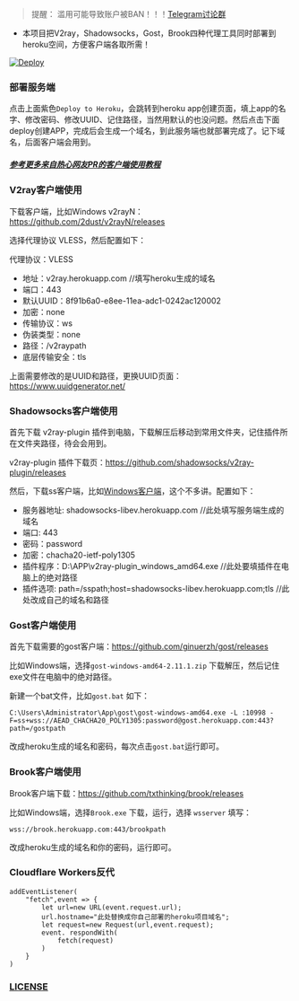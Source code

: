 > 提醒： 滥用可能导致账户被BAN！！！[Telegram讨论群](https://t.me/starts_sh_group)

* 本项目把V2ray，Shadowsocks，Gost，Brook四种代理工具同时部署到heroku空间，方便客户端各取所需！

[![Deploy](https://www.herokucdn.com/deploy/button.png)](https://dashboard.heroku.com/new?template=https://github.com/mixool/heroku)

### 部署服务端

点击上面紫色`Deploy to Heroku`，会跳转到heroku app创建页面，填上app的名字、修改密码、修改UUID、记住路径，当然用默认的也没问题。然后点击下面deploy创建APP，完成后会生成一个域名，到此服务端也就部署完成了。记下域名，后面客户端会用到。

##### [参考更多来自热心网友PR的客户端使用教程](https://github.com/mixool/heroku/tree/master/tutorial)

### V2ray客户端使用

下载客户端，比如Windows v2rayN：https://github.com/2dust/v2rayN/releases

选择代理协议 VLESS，然后配置如下：

代理协议：VLESS

* 地址：v2ray.herokuapp.com  //填写heroku生成的域名
* 端口：443
* 默认UUID：8f91b6a0-e8ee-11ea-adc1-0242ac120002
* 加密：none
* 传输协议：ws
* 伪装类型：none
* 路径：/v2raypath
* 底层传输安全：tls

上面需要修改的是UUID和路径，更换UUID页面：https://www.uuidgenerator.net/

### Shadowsocks客户端使用

首先下载 v2ray-plugin 插件到电脑，下载解压后移动到常用文件夹，记住插件所在文件夹路径，待会会用到。

v2ray-plugin 插件下载页：https://github.com/shadowsocks/v2ray-plugin/releases

然后，下载ss客户端，比如[Windows客户端](https://github.com/shadowsocks/shadowsocks-windows/releases/)，这个不多讲。配置如下：

* 服务器地址: shadowsocks-libev.herokuapp.com  //此处填写服务端生成的域名
* 端口: 443
* 密码：password
* 加密：chacha20-ietf-poly1305
* 插件程序：D:\APP\v2ray-plugin_windows_amd64.exe  //此处要填插件在电脑上的绝对路径
* 插件选项: path=/sspath;host=shadowsocks-libev.herokuapp.com;tls //此处改成自己的域名和路径

### Gost客户端使用

首先下载需要的gost客户端：https://github.com/ginuerzh/gost/releases

比如Windows端，选择`gost-windows-amd64-2.11.1.zip` 下载解压，然后记住exe文件在电脑中的绝对路径。

新建一个bat文件，比如`gost.bat` 如下：

`C:\Users\Administrator\App\gost\gost-windows-amd64.exe -L :10998 -F=ss+wss://AEAD_CHACHA20_POLY1305:password@gost.herokuapp.com:443?path=/gostpath`

改成heroku生成的域名和密码，每次点击`gost.bat`运行即可。

### Brook客户端使用

Brook客户端下载：https://github.com/txthinking/brook/releases

比如Windows端，选择`Brook.exe` 下载，运行，选择 `wsserver` 填写：

`wss://brook.herokuapp.com:443/brookpath`

改成heroku生成的域名和你的密码，运行即可。

### Cloudflare Workers反代
```
addEventListener(
    "fetch",event => {
        let url=new URL(event.request.url);
        url.hostname="此处替换成你自己部署的heroku项目域名";
        let request=new Request(url,event.request);
        event. respondWith(
            fetch(request)
        )
    }
)
```

### [LICENSE](https://raw.githubusercontent.com/mixool/heroku/master/LICENSE)
